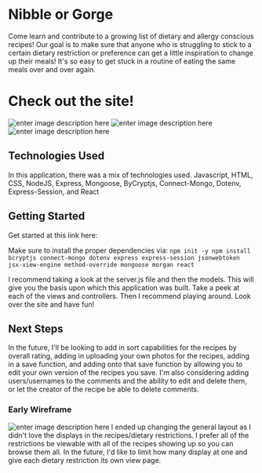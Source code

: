 # Nibble or Gorge

Come learn and contribute to a growing list of dietary and allergy conscious recipes! Our goal is to make sure that anyone who is struggling to stick to a certain dietary restriction or preference can get a little inspiration to change up their meals! It's so easy to get stuck in a routine of eating the same meals over and over again.


# Check out the site!

![enter image description here](https://i.imgur.com/3aO3Rux.png) ![enter image description here](https://i.imgur.com/yTG4tj5.png)![enter image description here](https://i.imgur.com/tppI68F.png)

## Technologies Used

In this application, there was a mix of technologies used.
Javascript, HTML, CSS, NodeJS, Express, Mongoose, ByCryptjs, Connect-Mongo, Dotenv, Express-Session, and React

## Getting Started

Get started at this link here:

Make sure to install the proper dependencies via:
`npm init -y
npm install bcryptjs connect-mongo dotenv express express-session jsonwebtoken jsx-view-engine method-override mongoose morgan react`

I recommend taking a look at the server.js file and then the models. This will give you the basis upon which this application was built. Take a peek at each of the views and controllers. Then I recommend playing around. Look over the site and have fun!

## Next Steps

In the future, I'll be looking to add in sort capabilities for the recipes by overall rating, adding in uploading your own photos for the recipes, adding in a save function, and adding onto that save function by allowing you to edit your own version of the recipes you save. I'm also considering adding users/usernames to the comments and the ability to edit and delete them, or let the creator of the recipe be able to delete comments.

### Early Wireframe

![enter image description here](https://i.imgur.com/yOrhZei.png)
I ended up changing the general layout as I didn't love the displays in the recipes/dietary restrictions. I prefer all of the restrictions be viewable with all of the recipes showing up so you can browse them all. In the future, I'd like to limit how many display at one and give each dietary restriction its own view page.